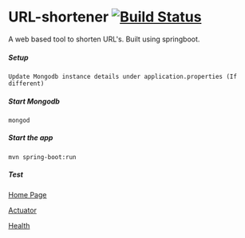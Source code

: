 # URL-shortener [![Build Status](https://travis-ci.org/ashwinikb/url-shortener.svg?branch=master)](https://travis-ci.org/ashwinikb/url-shortener/)

A web based tool to shorten URL's. Built using springboot.

##### Setup
```
Update Mongodb instance details under application.properties (If different)   
```
##### Start Mongodb
```
mongod
```
##### Start the app 
```
mvn spring-boot:run
```
##### Test 
[Home Page](http://localhost:8080)

[Actuator](http://localhost:8080/actuator/)

[Health](http://localhost:8080/actuator/health)
